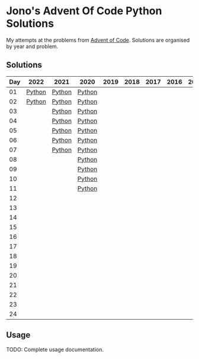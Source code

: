 # Jono's Advent Of Code Python Solutions

My attempts at the problems from [Advent of Code](https://adventofcode.com/). Solutions are organised by year and problem.

## Solutions

| Day | 2022 | 2021 | 2020 | 2019 | 2018 | 2017 | 2016 | 2015 |
|---|---|---|---|---|---|---|---|---|
| 01 | [Python][22d01] | [Python][21d01] | [Python][20d01] |  |  |  |  |  |
| 02 | [Python][22d02] | [Python][21d02] | [Python][20d02] |  |  |  |  |  |
| 03 |  | [Python][21d03] | [Python][20d03] |  |  |  |  |  |
| 04 |  | [Python][21d04] | [Python][20d04] |  |  |  |  |  |
| 05 |  | [Python][21d05] | [Python][20d05] |  |  |  |  |  |
| 06 |  | [Python][21d06] | [Python][20d06] |  |  |  |  |  |
| 07 |  | [Python][21d07] | [Python][20d07] |  |  |  |  |  |
| 08 |  |  | [Python][20d08] |  |  |  |  |  |
| 09 |  |  | [Python][20d09] |  |  |  |  |  |
| 10 |  |  | [Python][20d10] |  |  |  |  |  |
| 11 |  |  | [Python][20d11] |  |  |  |  |  |
| 12 |  |  |  |  |  |  |  |  |
| 13 |  |  |  |  |  |  |  |  |
| 14 |  |  |  |  |  |  |  |  |
| 15 |  |  |  |  |  |  |  |  |
| 16 |  |  |  |  |  |  |  |  |
| 17 |  |  |  |  |  |  |  |  |
| 18 |  |  |  |  |  |  |  |  |
| 19 |  |  |  |  |  |  |  |  |
| 20 |  |  |  |  |  |  |  |  |
| 21 |  |  |  |  |  |  |  |  |  
| 22 |  |  |  |  |  |  |  |  |
| 23 |  |  |  |  |  |  |  |  |
| 24 |  |  |  |  |  |  |  |  |

## Usage

TODO: Complete usage documentation.

<!-- Links -->

[22d01]: 2022/day_01/
[22d02]: 2022/day_02/

[21d01]: 2021/day_01/
[21d02]: 2021/day_02/
[21d03]: 2021/day_03/
[21d04]: 2021/day_04/
[21d05]: 2021/day_05/
[21d06]: 2021/day_06/
[21d07]: 2021/day_07/

[20d01]: 2020/day-01/
[20d02]: 2020/day-02/
[20d03]: 2020/day-03/
[20d04]: 2020/day-04/
[20d05]: 2020/day-05/
[20d06]: 2020/day-06/
[20d07]: 2020/day-07/
[20d08]: 2020/day-08/
[20d09]: 2020/day-09/
[20d10]: 2020/day-10/
[20d11]: 2020/day-11/
